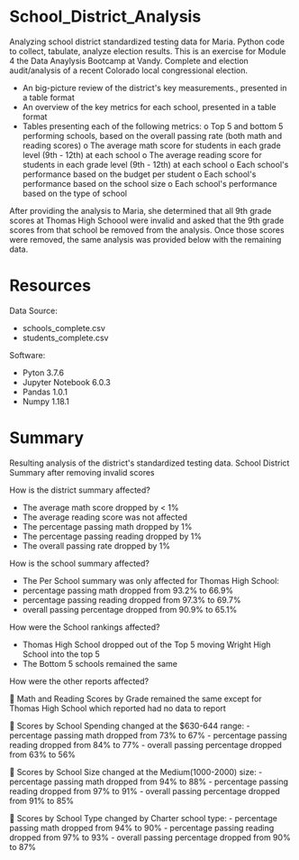 # School_District_Analysis
Analyzing school district standardized testing data for Maria.
Python code to collect, tabulate, analyze election results. This is an exercise for Module 4 the Data Anaylysis Bootcamp at Vandy.
Complete and election audit/analysis of a recent Colorado local congressional election.
- An big-picture review of the district's key measurements., presented in a table format
- An overview of the key metrics for each school, presented in a table format
- Tables presenting each of the following metrics: 
	o Top 5 and bottom 5 performing schools, based on the overall passing rate (both math and reading scores)
	o The average math score for students in each grade level (9th - 12th) at each school
	o The average reading score for students in each grade level (9th - 12th) at each school
	o Each school's performance based on the budget per student
	o Each school's performance based on the school size 
	o Each school's performance based on the type of school

After providing the analysis to Maria, she determined that all 9th grade scores at Thomas High Schoool were invalid and asked that the 9th grade scores from that school be removed from the analysis.
Once those scores were removed, the same analysis was provided below with the remaining data.

# Resources
Data Source: 
- schools_complete.csv
- students_complete.csv

Software: 
- Pyton 3.7.6 
- Jupyter Notebook 6.0.3
- Pandas 1.0.1
- Numpy 1.18.1

# Summary
Resulting analysis of the district's standardized testing data.
School District Summary after removing invalid scores

How is the district summary affected?

- The average math score dropped by < 1%
- The average reading score was not affected
- The percentage passing math dropped by 1%
- The percentage passing reading dropped by 1%
- The overall passing rate dropped by 1%

How is the school summary affected?

- The Per School summary was only affected for Thomas High School:
-  percentage passing math dropped from 93.2% to 66.9%
-  percentage passing reading dropped from 97.3% to 69.7%
-  overall passing percentage dropped from 90.9% to 65.1%

How were the School rankings affected?

- Thomas High School dropped out of the Top 5 moving Wright High School into the top 5
- The Bottom 5 schools remained the same

How were the other reports affected?

	Math and Reading Scores by Grade remained the same except for Thomas High School which 
    reported had no data to report

	Scores by School Spending changed at the $630-644 range:
    -  percentage passing math dropped from 73% to 67%
    -  percentage passing reading dropped from 84% to 77%
    -  overall passing percentage dropped from 63% to 56%
    
	Scores by School Size changed at the Medium(1000-2000) size:
    -  percentage passing math dropped from 94% to 88%
    -  percentage passing reading dropped from 97% to 91%
    -  overall passing percentage dropped from 91% to 85%
    
	Scores by School Type changed by Charter school type:
    -  percentage passing math dropped from 94% to 90%
    -  percentage passing reading dropped from 97% to 93%
    -  overall passing percentage dropped from 90% to 87%


